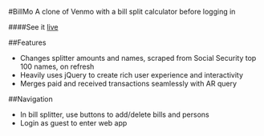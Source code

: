 #BillMo
A clone of Venmo with a bill split calculator before logging in

####See it <a href='http://www.thebillmo.com/'>live</a>

##Features
- Changes splitter amounts and names, scraped from Social Security top 100 names, on refresh
- Heavily uses jQuery to create rich user experience and interactivity
- Merges paid and received transactions seamlessly with AR query

##Navigation
- In bill splitter, use buttons to add/delete bills and persons
- Login as guest to enter web app
